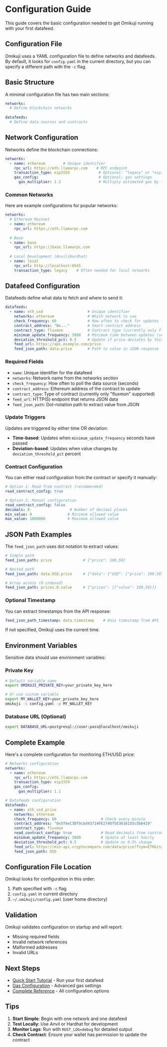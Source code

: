 # Configuration Guide

This guide covers the basic configuration needed to get Omikuji running with your first datafeed.

## Configuration File

Omikuji uses a YAML configuration file to define networks and datafeeds. By default, it looks for `config.yaml` in the current directory, but you can specify a different path with the `-c` flag.

## Basic Structure

A minimal configuration file has two main sections:

```yaml
networks:
  # Define blockchain networks
  
datafeeds:
  # Define data sources and contracts
```

## Network Configuration

Networks define the blockchain connections:

```yaml
networks:
  - name: ethereum        # Unique identifier
    rpc_url: https://eth.llamarpc.com    # RPC endpoint
    transaction_type: eip1559             # Optional: "legacy" or "eip1559" (default)
    gas_config:                           # Optional: gas settings
      gas_multiplier: 1.2                 # Multiply estimated gas by this factor
```

### Common Networks

Here are example configurations for popular networks:

```yaml
networks:
  # Ethereum Mainnet
  - name: ethereum
    rpc_url: https://eth.llamarpc.com
    
  # Base
  - name: base
    rpc_url: https://base.llamarpc.com
    
  # Local Development (Anvil/Hardhat)
  - name: local
    rpc_url: http://localhost:8545
    transaction_type: legacy    # Often needed for local networks
```

## Datafeed Configuration

Datafeeds define what data to fetch and where to send it:

```yaml
datafeeds:
  - name: eth_usd                    # Unique identifier
    networks: ethereum               # Which network to use
    check_frequency: 60              # How often to check for updates (seconds)
    contract_address: "0x..."        # Smart contract address
    contract_type: fluxmon           # Contract type (currently only fluxmon)
    minimum_update_frequency: 3600   # Minimum time between updates (seconds)
    deviation_threshold_pct: 0.5     # Update if price deviates by this %
    feed_url: https://api.example.com/price
    feed_json_path: data.price       # Path to value in JSON response
```

### Required Fields

- `name`: Unique identifier for the datafeed
- `networks`: Network name from the networks section
- `check_frequency`: How often to poll the data source (seconds)
- `contract_address`: Ethereum address of the contract to update
- `contract_type`: Type of contract (currently only "fluxmon" supported)
- `feed_url`: HTTP(S) endpoint that returns JSON data
- `feed_json_path`: Dot-notation path to extract value from JSON

### Update Triggers

Updates are triggered by either time OR deviation:

- **Time-based**: Updates when `minimum_update_frequency` seconds have passed
- **Deviation-based**: Updates when value changes by `deviation_threshold_pct` percent

### Contract Configuration

You can either read configuration from the contract or specify it manually:

```yaml
# Option 1: Read from contract (recommended)
read_contract_config: true

# Option 2: Manual configuration
read_contract_config: false
decimals: 8                  # Number of decimal places
min_value: 0                # Minimum allowed value
max_value: 1000000          # Maximum allowed value
```

## JSON Path Examples

The `feed_json_path` uses dot notation to extract values:

```yaml
# Simple path
feed_json_path: price              # {"price": 100.50}

# Nested path
feed_json_path: data.USD.price     # {"data": {"USD": {"price": 100.50}}}

# Array access (0-indexed)
feed_json_path: prices.0.value     # {"prices": [{"value": 100.50}]}
```

### Optional Timestamp

You can extract timestamps from the API response:

```yaml
feed_json_path_timestamp: data.timestamp    # Unix timestamp from API
```

If not specified, Omikuji uses the current time.

## Environment Variables

Sensitive data should use environment variables:

### Private Key

```bash
# Default variable name
export OMIKUJI_PRIVATE_KEY=your_private_key_here

# Or use custom variable
export MY_WALLET_KEY=your_private_key_here
omikuji -c config.yaml -p MY_WALLET_KEY
```

### Database URL (Optional)

```bash
export DATABASE_URL=postgresql://user:pass@localhost/omikuji
```

## Complete Example

Here's a complete configuration for monitoring ETH/USD price:

```yaml
# Networks configuration
networks:
  - name: ethereum
    rpc_url: https://eth.llamarpc.com
    transaction_type: eip1559
    gas_config:
      gas_multiplier: 1.1

# Datafeeds configuration
datafeeds:
  - name: eth_usd_price
    networks: ethereum
    check_frequency: 60                    # Check every minute
    contract_address: "0x5f4eC3Df9cbd43714FE2740f5E3616155c5b8419"
    contract_type: fluxmon
    read_contract_config: true             # Read decimals from contract
    minimum_update_frequency: 3600         # Update at least hourly
    deviation_threshold_pct: 0.5           # Update on 0.5% change
    feed_url: https://min-api.cryptocompare.com/data/price?fsym=ETH&tsyms=USD
    feed_json_path: USD
```

## Configuration File Location

Omikuji looks for configuration in this order:

1. Path specified with `-c` flag
2. `config.yaml` in current directory
3. `~/.omikuji/config.yaml` (user home directory)

## Validation

Omikuji validates configuration on startup and will report:
- Missing required fields
- Invalid network references
- Malformed addresses
- Invalid URLs

## Next Steps

- [Quick Start Tutorial](quickstart.md) - Run your first datafeed
- [Gas Configuration](../guides/gas-configuration.md) - Advanced gas settings
- [Complete Reference](../reference/configuration.md) - All configuration options

## Tips

1. **Start Simple**: Begin with one network and one datafeed
2. **Test Locally**: Use Anvil or Hardhat for development
3. **Monitor Logs**: Run with `RUST_LOG=debug` for detailed output
4. **Check Contract**: Ensure your wallet has permission to update the contract